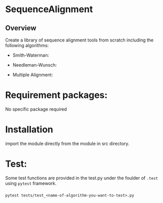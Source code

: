 # SequenceAlignment

## Overview

Create a library of sequence alignment tools from scratch including the following algorithms:

* Smith-Waterman: </br>
* Needleman-Wunsch: </br>

* Multiple Alignment: </br>

# Requirement packages:
No specific package required

# Installation
import the module directly from the module in src directory.

# Test:
Some test functions are provided in the test.py under the foulder of `.test`
using `pytest` framework.

### 
```{python}
pytest tests/test_<name-of-algorithm-you-want-to-test>.py
```
